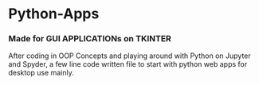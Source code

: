 # Python-Apps

### Made for GUI APPLICATIONs on TKINTER

After coding in OOP Concepts and playing around with Python on Jupyter and Spyder, a few line code written file to start with python web apps for desktop use mainly.
